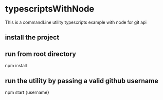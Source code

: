 # typescriptsWithNode
This is a commandLine utility typescripts example with node for git api 

## install the project
## run from root directory
npm install

## run the utility by passing a valid github username
npm start {username}
